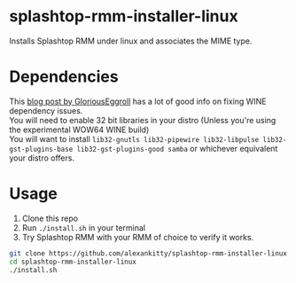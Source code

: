 # splashtop-rmm-installer-linux
Installs Splashtop RMM under linux and associates the MIME type.
# Dependencies
This [blog post by GloriousEggroll](https://www.gloriouseggroll.tv/how-to-get-out-of-wine-dependency-hell/) has a lot of good info on fixing WINE dependency issues.  
You will need to enable 32 bit libraries in your distro (Unless you're using the experimental WOW64 WINE build)  
You will want to install `lib32-gnutls lib32-pipewire lib32-libpulse lib32-gst-plugins-base lib32-gst-plugins-good samba` or whichever equivalent your distro offers.
# Usage
1. Clone this repo
2. Run `./install.sh` in your terminal
3. Try Splashtop RMM with your RMM of choice to verify it works.
```sh
git clone https://github.com/alexankitty/splashtop-rmm-installer-linux
cd splashtop-rmm-installer-linux
./install.sh
```
